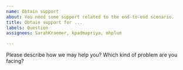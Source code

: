 ```yaml
---
name: Obtain support
about: You need some support related to the end-to-end scenario.
title: Obtain support for ...
labels: Question
assignees: SarahKraemer, kpadmapriya, mhplum

---
```


Please describe how we may help you? Which kind of problem are you facing?
